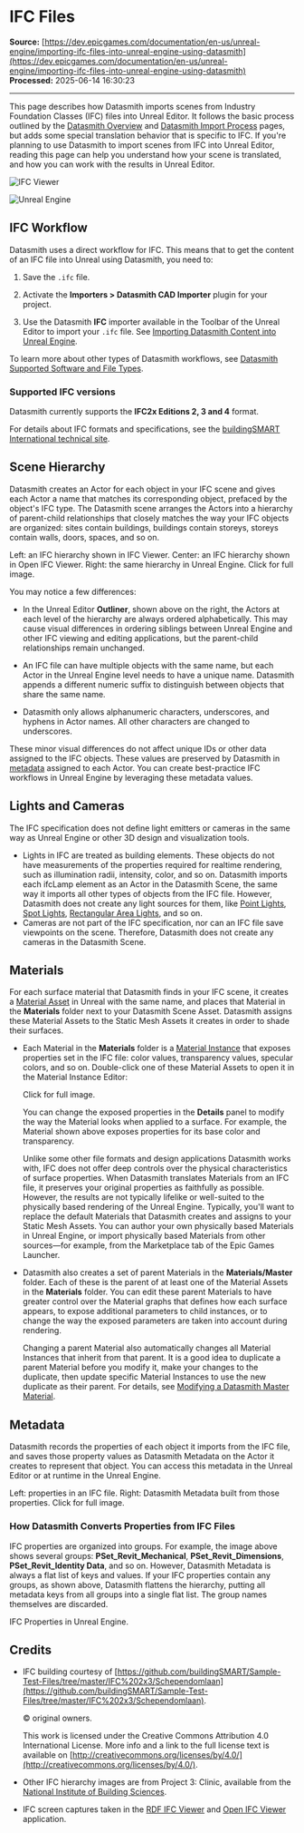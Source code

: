# IFC Files

**Source:** [https://dev.epicgames.com/documentation/en-us/unreal-engine/importing-ifc-files-into-unreal-engine-using-datasmith](https://dev.epicgames.com/documentation/en-us/unreal-engine/importing-ifc-files-into-unreal-engine-using-datasmith)  
**Processed:** 2025-06-14 16:30:23

---

This page describes how Datasmith imports scenes from Industry Foundation Classes (IFC) files into Unreal Editor. It follows the basic process outlined by the [Datasmith Overview](/documentation/en-us/unreal-engine/datasmith-plugins-overview) and [Datasmith Import Process](/documentation/en-us/unreal-engine/datasmith-import-process-in-unreal-engine) pages, but adds some special translation behavior that is specific to IFC. If you're planning to use Datasmith to import scenes from IFC into Unreal Editor, reading this page can help you understand how your scene is translated, and how you can work with the results in Unreal Editor.

![IFC Viewer](https://d1iv7db44yhgxn.cloudfront.net/documentation/images/847e9294-876d-4fbf-aeb1-b62141e9136b/ifc-comparison-ifc.png)

![Unreal Engine](https://d1iv7db44yhgxn.cloudfront.net/documentation/images/3ccf78cb-ec3a-4548-a864-58a1fef51303/ifc-comparison-ue4.png)

## IFC Workflow

Datasmith uses a direct workflow for IFC. This means that to get the content of an IFC file into Unreal using Datasmith, you need to:

1.  Save the `.ifc` file.
    
2.  Activate the **Importers > Datasmith CAD Importer** plugin for your project.
    
3.  Use the Datasmith **IFC** importer available in the Toolbar of the Unreal Editor to import your `.ifc` file. See [Importing Datasmith Content into Unreal Engine](/documentation/en-us/unreal-engine/importing-datasmith-content-into-unreal-engine).
    

To learn more about other types of Datasmith workflows, see [Datasmith Supported Software and File Types](/documentation/en-us/unreal-engine/datasmith-supported-software-and-file-types).

### Supported IFC versions

Datasmith currently supports the **IFC2x Editions 2, 3 and 4** format.

For details about IFC formats and specifications, see the [buildingSMART International technical site](https://technical.buildingsmart.org/standards/ifc).

## Scene Hierarchy

Datasmith creates an Actor for each object in your IFC scene and gives each Actor a name that matches its corresponding object, prefaced by the object's IFC type. The Datasmith scene arranges the Actors into a hierarchy of parent-child relationships that closely matches the way your IFC objects are organized: sites contain buildings, buildings contain storeys, storeys contain walls, doors, spaces, and so on.

Left: an IFC hierarchy shown in IFC Viewer. Center: an IFC hierarchy shown in Open IFC Viewer. Right: the same hierarchy in Unreal Engine. Click for full image.

You may notice a few differences:

-   In the Unreal Editor **Outliner**, shown above on the right, the Actors at each level of the hierarchy are always ordered alphabetically. This may cause visual differences in ordering siblings between Unreal Engine and other IFC viewing and editing applications, but the parent-child relationships remain unchanged.
    
-   An IFC file can have multiple objects with the same name, but each Actor in the Unreal Engine level needs to have a unique name. Datasmith appends a different numeric suffix to distinguish between objects that share the same name.
    
-   Datasmith only allows alphanumeric characters, underscores, and hyphens in Actor names. All other characters are changed to underscores.
    

These minor visual differences do not affect unique IDs or other data assigned to the IFC objects. These values are preserved by Datasmith in [metadata](/documentation/en-us/unreal-engine/importing-ifc-files-into-unreal-engine-using-datasmith#metadata) assigned to each Actor. You can create best-practice IFC workflows in Unreal Engine by leveraging these metadata values.

## Lights and Cameras

The IFC specification does not define light emitters or cameras in the same way as Unreal Engine or other 3D design and visualization tools.

-   Lights in IFC are treated as building elements. These objects do not have measurements of the properties required for realtime rendering, such as illumination radii, intensity, color, and so on. Datasmith imports each ifcLamp element as an Actor in the Datasmith Scene, the same way it imports all other types of objects from the IFC file. However, Datasmith does not create any light sources for them, like [Point Lights](/documentation/en-us/unreal-engine/point-lights-in-unreal-engine), [Spot Lights](/documentation/en-us/unreal-engine/spot-lights-in-unreal-engine), [Rectangular Area Lights](/documentation/en-us/unreal-engine/rectangular-area-lights-in-unreal-engine), and so on.
-   Cameras are not part of the IFC specification, nor can an IFC file save viewpoints on the scene. Therefore, Datasmith does not create any cameras in the Datasmith Scene.

## Materials

For each surface material that Datasmith finds in your IFC scene, it creates a [Material Asset](/documentation/en-us/unreal-engine/unreal-engine-materials) in Unreal with the same name, and places that Material in the **Materials** folder next to your Datasmith Scene Asset. Datasmith assigns these Material Assets to the Static Mesh Assets it creates in order to shade their surfaces.

-   Each Material in the **Materials** folder is a [Material Instance](/documentation/en-us/unreal-engine/instanced-materials-in-unreal-engine) that exposes properties set in the IFC file: color values, transparency values, specular colors, and so on. Double-click one of these Material Assets to open it in the Material Instance Editor:
    
    Click for full image.
    
    You can change the exposed properties in the **Details** panel to modify the way the Material looks when applied to a surface. For example, the Material shown above exposes properties for its base color and transparency.
    
    Unlike some other file formats and design applications Datasmith works with, IFC does not offer deep controls over the physical characteristics of surface properties. When Datasmith translates Materials from an IFC file, it preserves your original properties as faithfully as possible. However, the results are not typically lifelike or well-suited to the physically based rendering of the Unreal Engine. Typically, you'll want to replace the default Materials that Datasmith creates and assigns to your Static Mesh Assets. You can author your own physically based Materials in Unreal Engine, or import physically based Materials from other sources—for example, from the Marketplace tab of the Epic Games Launcher.
    
-   Datasmith also creates a set of parent Materials in the **Materials/Master** folder. Each of these is the parent of at least one of the Material Assets in the **Materials** folder. You can edit these parent Materials to have greater control over the Material graphs that defines how each surface appears, to expose additional parameters to child instances, or to change the way the exposed parameters are taken into account during rendering.
    
    Changing a parent Material also automatically changes all Material Instances that inherit from that parent. It is a good idea to duplicate a parent Material before you modify it, make your changes to the duplicate, then update specific Material Instances to use the new duplicate as their parent. For details, see [Modifying a Datasmith Master Material](/documentation/en-us/unreal-engine/modifying-a-datasmith-master-material-in-unreal-engine).
    

## Metadata

Datasmith records the properties of each object it imports from the IFC file, and saves those property values as Datasmith Metadata on the Actor it creates to represent that object. You can access this metadata in the Unreal Editor or at runtime in the Unreal Engine.

Left: properties in an IFC file. Right: Datasmith Metadata built from those properties. Click for full image.

### How Datasmith Converts Properties from IFC Files

IFC properties are organized into groups. For example, the image above shows several groups: **PSet\_Revit\_Mechanical**, **PSet\_Revit\_Dimensions**, **PSet\_Revit\_Identity Data**, and so on. However, Datasmith Metadata is always a flat list of keys and values. If your IFC properties contain any groups, as shown above, Datasmith flattens the hierarchy, putting all metadata keys from all groups into a single flat list. The group names themselves are discarded.

IFC Properties in Unreal Engine.

## Credits

-   IFC building courtesy of [https://github.com/buildingSMART/Sample-Test-Files/tree/master/IFC%202x3/Schependomlaan](https://github.com/buildingSMART/Sample-Test-Files/tree/master/IFC%202x3/Schependomlaan).
    
    © original owners.
    
    This work is licensed under the Creative Commons Attribution 4.0 International License. More info and a link to the full license text is available on [http://creativecommons.org/licenses/by/4.0/](http://creativecommons.org/licenses/by/4.0/).
    
-   Other IFC hierarchy images are from Project 3: Clinic, available from the [National Institute of Building Sciences](https://www.nibs.org/?page=bsa_commonbimfiles).
    
-   IFC screen captures taken in the [RDF IFC Viewer](http://rdf.bg/product-list/ifc-engine/) and [Open IFC Viewer](https://openifcviewer.com/) application.